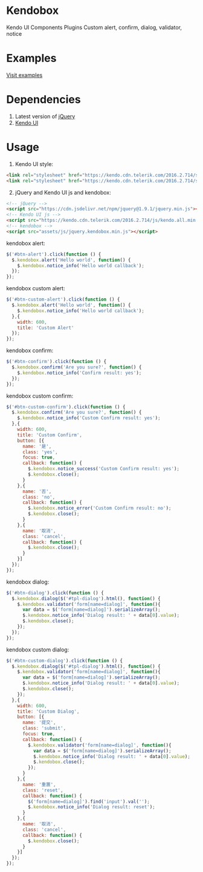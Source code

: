 # Kendobox
Kendo UI Components Plugins Custom alert, confirm, dialog, validator, notice

# Examples
[Visit examples](https://reggieqiao.github.io/kendobox)

# Dependencies 
1. Latest version of [jQuery](https://jquery.com/)
2. [Kendo UI](http://demos.telerik.com/kendo-ui/)

# Usage
1. Kendo UI style:
```html
<link rel="stylesheet" href="https://kendo.cdn.telerik.com/2016.2.714/styles/kendo.common.min.css"/>
<link rel="stylesheet" href="https://kendo.cdn.telerik.com/2016.2.714/styles/kendo.silver.min.css"/>
```

2. jQuery and Kendo UI js and kendobox:
```html
<!-- jQuery -->
<script src="https://cdn.jsdelivr.net/npm/jquery@1.9.1/jquery.min.js"></script>
<!-- Kendo UI js -->
<script src="https://kendo.cdn.telerik.com/2016.2.714/js/kendo.all.min.js"></script>
<!-- kendobox -->
<script src="assets/js/jquery.kendobox.min.js"></script>
```

kendobox alert:
```javascript
$('#btn-alert').click(function () {
  $.kendobox.alert('Hello world', function() {
    $.kendobox.notice_info('Hello world callback');
  });
});
```

kendobox custom alert:
```javascript
$('#btn-custom-alert').click(function () {
  $.kendobox.alert('Hello world', function() {
    $.kendobox.notice_info('Hello world callback');
  },{
    width: 600,
    title: 'Custom Alert'
  });
});
```

kendobox confirm:
```javascript
$('#btn-confirm').click(function () {
  $.kendobox.confirm('Are you sure?', function() {
    $.kendobox.notice_info('Confirm result: yes');
  });
});
```

kendobox custom confirm:
```javascript
$('#btn-custom-confirm').click(function () {
  $.kendobox.confirm('Are you sure?', function() {
    $.kendobox.notice_info('Custom Confirm result: yes');
  },{
    width: 600,
    title: 'Custom Confirm',
    button: [{
      name: '是',
      class: 'yes',
      focus: true,
      callback: function() {
        $.kendobox.notice_success('Custom Confirm result: yes');
        $.kendobox.close();
      }
    },{
      name: '否',
      class: 'no',
      callback: function() {
        $.kendobox.notice_error('Custom Confirm result: no');
        $.kendobox.close();
      }
    },{
      name: '取消',
      class: 'cancel',
      callback: function() {
        $.kendobox.close();
      }
    }]
  });
});
```

kendobox dialog:
```javascript
$('#btn-dialog').click(function () {
  $.kendobox.dialog($('#tpl-dialog').html(), function() {
    $.kendobox.validator('form[name=dialog]', function(){
      var data = $('form[name=dialog]').serializeArray();
      $.kendobox.notice_info('Dialog result: ' + data[0].value);
      $.kendobox.close();
    });
  });
});
```

kendobox custom dialog:
```javascript
$('#btn-custom-dialog').click(function () {
  $.kendobox.dialog($('#tpl-dialog').html(), function() {
    $.kendobox.validator('form[name=dialog]', function(){
      var data = $('form[name=dialog]').serializeArray();
      $.kendobox.notice_info('Dialog result: ' + data[0].value);
      $.kendobox.close();
    });
  },{
    width: 600,
    title: 'Custom Dialog',
    button: [{
      name: '提交',
      class: 'submit',
      focus: true,
      callback: function() {
        $.kendobox.validator('form[name=dialog]', function(){
          var data = $('form[name=dialog]').serializeArray();
          $.kendobox.notice_info('Dialog result: ' + data[0].value);
          $.kendobox.close();
        });
      }
    },{
      name: '重置',
      class: 'reset',
      callback: function() {
        $('form[name=dialog]').find('input').val('');
        $.kendobox.notice_info('Dialog result: reset');
      }
    },{
      name: '取消',
      class: 'cancel',
      callback: function() {
        $.kendobox.close();
      }
    }]
  });
});
```